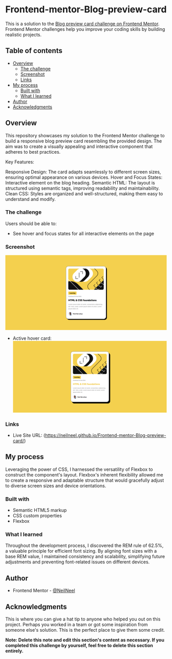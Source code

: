 # Frontend-mentor-Blog-preview-card

This is a solution to the [Blog preview card challenge on Frontend Mentor](https://www.frontendmentor.io/challenges/blog-preview-card-ckPaj01IcS). Frontend Mentor challenges help you improve your coding skills by building realistic projects.

## Table of contents

- [Overview](#overview)
  - [The challenge](#the-challenge)
  - [Screenshot](#screenshot)
  - [Links](#links)
- [My process](#my-process)
  - [Built with](#built-with)
  - [What I learned](#what-i-learned)
- [Author](#author)
- [Acknowledgments](#acknowledgments)

## Overview

This repository showcases my solution to the Frontend Mentor challenge to build a responsive blog preview card resembling the provided design. The aim was to create a visually appealing and interactive component that adheres to best practices.

Key Features:

Responsive Design: The card adapts seamlessly to different screen sizes, ensuring optimal appearance on various devices.
Hover and Focus States: Interactive element on the blog heading.
Semantic HTML: The layout is structured using semantic tags, improving readability and maintainability.
Clean CSS: Styles are organized and well-structured, making them easy to understand and modify.

### The challenge

Users should be able to:

- See hover and focus states for all interactive elements on the page

### Screenshot

![](./design/my-solution-web-view.png)

- Active hover card:
  ![](./design/my-solution-web-view-active.png)

### Links

- Live Site URL: (https://neilneel.github.io/Frontend-mentor-Blog-preview-card/)

## My process

Leveraging the power of CSS, I harnessed the versatility of Flexbox to construct the component's layout. Flexbox's inherent flexibility allowed me to create a responsive and adaptable structure that would gracefully adjust to diverse screen sizes and device orientations.

### Built with

- Semantic HTML5 markup
- CSS custom properties
- Flexbox

### What I learned

Throughout the development process, I discovered the REM rule of 62.5%, a valuable principle for efficient font sizing. By aligning font sizes with a base REM value, I maintained consistency and scalability, simplifying future adjustments and preventing font-related issues on different devices.

## Author

- Frontend Mentor - [@NeilNeel](https://www.frontendmentor.io/profile/NeilNeel)

## Acknowledgments

This is where you can give a hat tip to anyone who helped you out on this project. Perhaps you worked in a team or got some inspiration from someone else's solution. This is the perfect place to give them some credit.

**Note: Delete this note and edit this section's content as necessary. If you completed this challenge by yourself, feel free to delete this section entirely.**
